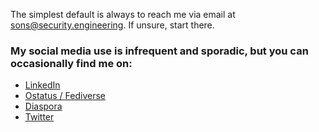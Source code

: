 <!--
.. title: Contact Me
.. slug: contact
.. date: 2017-10-08 18:56:32 UTC-04:00
.. tags: 
.. category: 
.. link: 
.. description: 
.. type: text
-->

<p class="lead">The simplest default is always to reach me via email at <a href="mailto:sons@security.engineering">sons@security.engineering</a>.  If unsure, start there.</p>

### My social media use is infrequent and sporadic, but you can occasionally find me on:

* [LinkedIn](https://www.linkedin.com/in/susansons)
* [Ostatus / Fediverse](https://maly.io/hedgemage)
* [Diaspora](https://joindiaspora.com/people/4d067cff2c174344110107df)
* [Twitter](https://twitter.com/@hedgemage)
